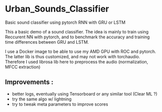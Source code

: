 # Urban_Sounds_Classifier
Basic sound classifier using pytorch RNN with GRU or LSTM

This a basic demo of a sound classifier. The idea is mainly to train using Reccurent NN with pytorch, and to benchmark the accuracy and training time 
differences between GRU and LSTM.

I use a Docker image to be able to use my AMD GPU with ROC and pytorch. The latter lib is thus customized, and may not work with torchaudio. Therefore 
I used librosa lib here to preprocess the audio (normalization, MFCC extraction)

Improvements :
--------------
  - better logs, eventually using Tensorboard or any similar tool (Clear ML ?)
  - try the same algo w/ lightning
  - try to tweak meta parameters to improve scores

